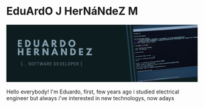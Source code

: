 <h1><strong>EduArdO J HerNáNdeZ M</strong></h1>

![banner](banner4.jpg)

Hello everybody! I'm Eduardo, first, few years ago i studied electrical engineer but always i've interested in new technologys, now adays

<!--
**Edjhernandez/Edjhernandez** is a ✨ _special_ ✨ repository because its `README.md` (this file) appears on your GitHub profile.

Here are some ideas to get you started:

- 🔭 I’m currently working on ...
- 🌱 I’m currently learning ...
- 👯 I’m looking to collaborate on ...
- 🤔 I’m looking for help with ...
- 💬 Ask me about ...
- 📫 How to reach me: ...
- 😄 Pronouns: ...
- ⚡ Fun fact: ...
-->
